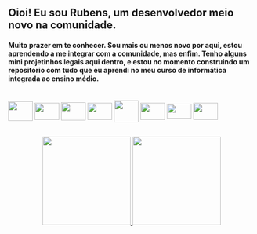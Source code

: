 ## Oioi! Eu sou Rubens, um desenvolvedor meio novo na comunidade.

#### Muito prazer em te conhecer. Sou mais ou menos novo por aqui, estou aprendendo a me integrar com a comunidade, mas enfim. Tenho alguns mini projetinhos legais aqui dentro, e estou no momento construindo um repositório com tudo que eu aprendi no meu curso de informática integrada ao ensino médio.

<div style="display: inline_block"><br>
  <img align="center" height="40" width="50" src="https://cdn.jsdelivr.net/gh/devicons/devicon/icons/python/python-original.svg" />
  <img align="center" height="35" width="50" src="https://cdn.jsdelivr.net/gh/devicons/devicon/icons/django/django-plain.svg" />
  <img align="center" height="37" width="50" src="https://cdn.jsdelivr.net/gh/devicons/devicon/icons/postgresql/postgresql-original.svg" />
  <img align="center" height="35" width="50" src="https://cdn.jsdelivr.net/gh/devicons/devicon/icons/jupyter/jupyter-original.svg" />
  <img align="center" height="45" width="50" src="https://cdn.jsdelivr.net/gh/devicons/devicon/icons/pandas/pandas-original.svg" />
  <img align="center" height="35" width="50" src="https://cdn.jsdelivr.net/gh/devicons/devicon/icons/javascript/javascript-original.svg" />
  <img align="center" height="30" width="50" src="https://cdn.jsdelivr.net/gh/devicons/devicon/icons/dart/dart-original.svg" />
  <img align="center" height="35" width="50" src="https://cdn.jsdelivr.net/gh/devicons/devicon/icons/flutter/flutter-original.svg" />
</div>

  ##

<div align="center">
  <a href="https://github.com/rubskaiserman">
  <img height="180em" src="https://github-readme-stats.vercel.app/api?username=rubskaiserman&show_icons=true&theme=dark&include_all_commits=true&count_private=true"/>
  <img height="180em" src="https://github-readme-stats.vercel.app/api/top-langs/?username=rubskaiserman&layout=compact&langs_count=7&theme=dark"/>
</div>
  
